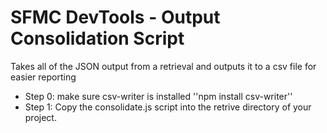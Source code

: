 # SFMC DevTools - Output Consolidation Script
Takes all of the JSON output from a retrieval and outputs it to a csv file for easier reporting

- Step 0: make sure csv-writer is installed ''npm install csv-writer''
- Step 1: Copy the consolidate.js script into the retrive directory of your project.
